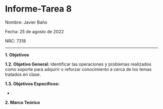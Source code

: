 # Informe-Tarea 8 
Nombre: Javier Baño      

Fecha: 25 de agosto de 2022

NRC: 7318

***
**1. Objetivos**

**1.2. Objetivo General:** Identificar las operaciones y problemas realizados como soporte para adquirir o reforzar conocimiento a cerca de los temas tratados en clase. 

**1.3. Objetivos Específicos:**

*  

**2. Marco Teórico**
